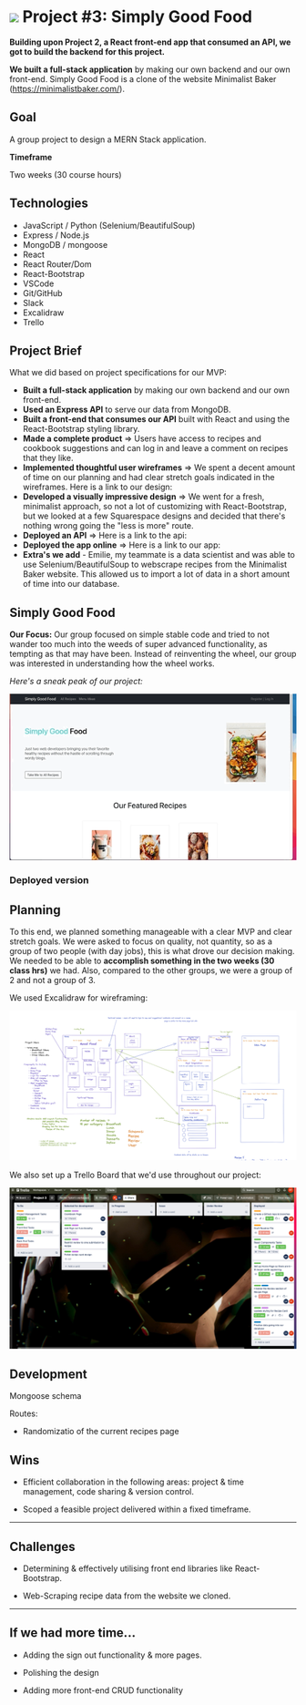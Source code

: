 # ![](https://ga-dash.s3.amazonaws.com/production/assets/logo-9f88ae6c9c3871690e33280fcf557f33.png) Project #3: Simply Good Food 

**Building upon Project 2, a React front-end app that consumed an API, we got to build the backend for this project.** 

**We built a full-stack application** by making our own backend and our own front-end.
Simply Good Food is a clone of the website Minimalist Baker (https://minimalistbaker.com/). 

## Goal 
A group project to design a MERN Stack application. 

**Timeframe**

Two weeks (30 course hours)

## Technologies

- JavaScript / Python (Selenium/BeautifulSoup)
- Express / Node.js
- MongoDB / mongoose
- React 
- React Router/Dom
- React-Bootstrap 
- VSCode
- Git/GitHub
- Slack 
- Excalidraw
- Trello 

## Project Brief 

What we did based on project specifications for our MVP:

- **Built a full-stack application** by making our own backend and our own front-end.
- **Used an Express API** to serve our data from MongoDB.  
- **Built a front-end that consumes our API** built with React and using the React-Bootstrap styling library.
- **Made a complete product** => Users have access to recipes and cookbook suggestions and can log in and leave a comment on recipes that they like. 
- **Implemented thoughtful user wireframes** => We spent a decent amount of time on our planning and had clear stretch goals indicated in the wireframes. Here is a link to our design: **[](https://excalidraw.com/#room=9c88b5ae7986d9bfcb56,LfIO3eDConef6D-iEdjaFw)**
- **Developed a visually impressive design** => We went for a fresh, minimalist approach, so not a lot of customizing with React-Bootstrap, but we looked at a few Squarespace designs and decided that there's nothing wrong going the "less is more" route. 
- **Deployed an API** => Here is a link to the api: **[](https://simply-good-food.herokuapp.com/)**
- **Deployed the app online** => Here is a link to our app: **[](https://willowy-biscotti-b0cdbb.netlify.app/)**
- **Extra's we add** - Emilie, my teammate is a data scientist and was able to use Selenium/BeautifulSoup to webscrape recipes from the Minimalist Baker website. This allowed us to import a lot of data in a short amount of time into our database.

## Simply Good Food 

**Our Focus:** Our group focused on simple stable code and tried to not wander too much into the weeds of super advanced functionality, as tempting as that may have been. Instead of reinventing the wheel, our group was interested in understanding how the wheel works. 

*Here's a sneak peak of our project:*

![](./client/src/images/project_3_homepage.gif)

### Deployed version 

**[](https://willowy-biscotti-b0cdbb.netlify.app/)**


## Planning 
To this end, we planned something manageable with a clear MVP and clear stretch goals.
We were asked to focus on quality, not quantity, so as a group of two people (with day jobs), this is what drove our decision making. We needed to be able to **accomplish something in the two weeks (30 class hrs)** we had. Also, compared to the other groups, we were a group of 2 and not a group of 3. 

We used Excalidraw for wireframing: 

![](/client/src/images/wireframe_main_pages.png)

We also set up a Trello Board that we'd use throughout our project:

![](/client/src/images/trello_board.png)


## Development 

Mongoose schema 

Routes: 


- Randomizatio of the current recipes page 

## Wins

- Efficient collaboration in the following areas: project & time management, code sharing & version control.

- Scoped a feasible project delivered within a fixed timeframe.

---

## Challenges

- Determining & effectively utilising front end libraries like React-Bootstrap.

- Web-Scraping recipe data from the website we cloned.

---

## If we had more time...

- Adding the sign out functionality & more pages.

- Polishing the design

- Adding more front-end CRUD functionality


